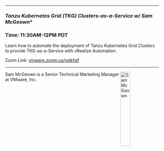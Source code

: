 <style>
  .wrapper {margin-top:75px;}
  header {top:20px!important;
  .session-wrapper{border:1px solid #36373b; border-radius:5px; padding:20px; background-color:##D3D3D3;}
  
</style>
<hr/>

### *Tanzu Kubernetes Grid (TKG) Clusters-as-a-Service w/ Sam McGeown**
### **Time: 11:30AM-12PM PDT**
<div class="session-wrapper">
Learn how to automate the deployment of Tanzu Kubernetes Grid Clusters to provide TKG-as-a-Service with vRealize Automation.

Zoom Link: <a href="vmware.zoom.us/jsdkfslf">vmware.zoom.us/jsdkfslf</a>
</div>


<hr/>
<img src="IMG_0221.jpeg" alt="Sam McGeown" width="25%" align="right">
    
<p>Sam McGeown is a Senior Technical Marketing Manager at VMware, Inc.</p>
